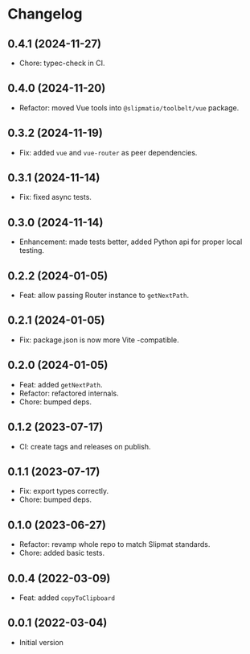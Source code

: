 # Changelog

## 0.4.1 (2024-11-27)

- Chore: typec-check in CI.

## 0.4.0 (2024-11-20)

- Refactor: moved Vue tools into `@slipmatio/toolbelt/vue` package.

## 0.3.2 (2024-11-19)

- Fix: added `vue` and `vue-router` as peer dependencies.

## 0.3.1 (2024-11-14)

- Fix: fixed async tests.

## 0.3.0 (2024-11-14)

- Enhancement: made tests better, added Python api for proper local testing.

## 0.2.2 (2024-01-05)

- Feat: allow passing Router instance to `getNextPath`.

## 0.2.1 (2024-01-05)

- Fix: package.json is now more Vite -compatible.

## 0.2.0 (2024-01-05)

- Feat: added `getNextPath`.
- Refactor: refactored internals.
- Chore: bumped deps.

## 0.1.2 (2023-07-17)

- CI: create tags and releases on publish.

## 0.1.1 (2023-07-17)

- Fix: export types correctly.
- Chore: bumped deps.

## 0.1.0 (2023-06-27)

- Refactor: revamp whole repo to match Slipmat standards.
- Chore: added basic tests.

## 0.0.4 (2022-03-09)

- Feat: added `copyToClipboard`

## 0.0.1 (2022-03-04)

- Initial version

